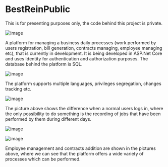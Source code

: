 # BestReinPublic
This is for presenting purposes only, the code behind this project is private. 

![image](https://user-images.githubusercontent.com/27485415/164267186-911773e3-b99e-4b39-8e51-976dc7d2b9f8.png)

A platform for managing a business daily processes (work performed by users registration, bill generation, contracts managing, employee managing etc), that is currently in development. It is being developed in ASP.Net Core and uses Identity for authentication and authorization purposes. The database behind the platform is SQL.   

![image](https://user-images.githubusercontent.com/27485415/164267775-1d71c85d-2532-410e-87d6-dacca751562f.png)

The platform supports multiple languages, privileges segregation, changes tracking etc. 

![image](https://user-images.githubusercontent.com/27485415/164268448-9d0f4681-1e1c-402a-a2ea-dd05cb14c606.png)

The picture above shows the difference when a normal users logs in, where the only possibility to do something is the recording of jobs that have been performed by them during different days. 

![image](https://user-images.githubusercontent.com/27485415/164269152-501fdbad-46ab-4127-948c-ec8526f2bed1.png)

![image](https://user-images.githubusercontent.com/27485415/164269255-e1498de0-2e05-4693-bf17-1fd51e5882ea.png)

Employee management and contracts addition are shown in the pictures above, where we can see that the platform offers a wide variety of processes which can be performed. 
